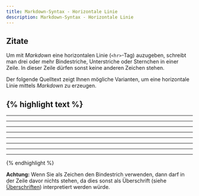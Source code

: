 ```yaml
---
title: Markdown-Syntax - Horizontale Linie
description: Markdown-Syntax - Horizontale Linie
---
```


## Zitate

Um mit *Markdown* eine horizontalen Linie (`<hr>`-Tag) auzugeben, schreibt man drei oder mehr Bindestriche, Unterstriche oder Sternchen in einer Zeile. In dieser Zeile dürfen sonst keine anderen Zeichen stehen.

Der folgende Quelltext zeigt Ihnen mögliche Varianten, um eine horizontale Linie mittels *Markdown* zu erzeugen.

{% highlight text %}
---
----------
- - - - - - - - - -
***
* * *
* * * * * * * * * *
___
__________
_ _ _ _ _ _ _ _ _ _
{% endhighlight %}

**Achtung:** Wenn Sie als Zeichen den Bindestrich verwenden, dann darf in der Zeile davor nichts stehen, da dies sonst als Überschrift (siehe [Überschriften](/Syntax/Ueberschriften/)) interpretiert werden würde.
